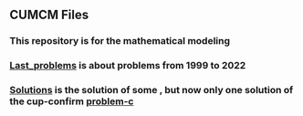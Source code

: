 ## CUMCM Files

### This repository is for the mathematical modeling

### [Last_problems](https://github.com/Chenpeel/CUMCM_Files/tree/master/Last_problems)  is about problems from 1999 to 2022

### [Solutions](https://github.com/Chenpeel/CUMCM_Files/tree/master/Solutions/) is the solution of some , but now only one solution of the cup-confirm [problem-c](https://github.com/Chenpeel/CUMCM_Files/tree/master/Solutions/SPC/)





